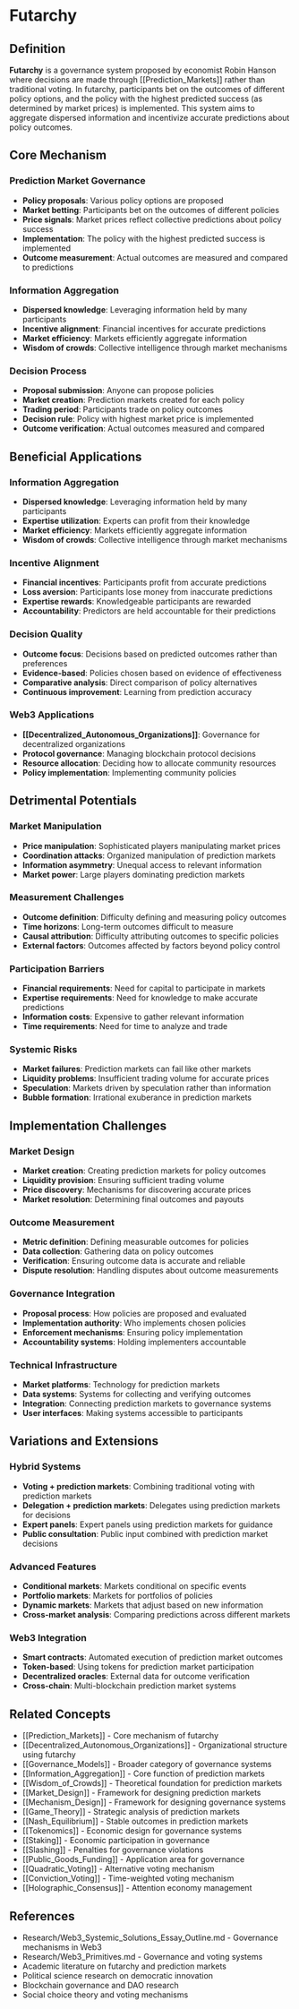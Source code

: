 # Futarchy

## Definition

**Futarchy** is a governance system proposed by economist Robin Hanson where decisions are made through [[Prediction_Markets]] rather than traditional voting. In futarchy, participants bet on the outcomes of different policy options, and the policy with the highest predicted success (as determined by market prices) is implemented. This system aims to aggregate dispersed information and incentivize accurate predictions about policy outcomes.

## Core Mechanism

### Prediction Market Governance
- **Policy proposals**: Various policy options are proposed
- **Market betting**: Participants bet on the outcomes of different policies
- **Price signals**: Market prices reflect collective predictions about policy success
- **Implementation**: The policy with the highest predicted success is implemented
- **Outcome measurement**: Actual outcomes are measured and compared to predictions

### Information Aggregation
- **Dispersed knowledge**: Leveraging information held by many participants
- **Incentive alignment**: Financial incentives for accurate predictions
- **Market efficiency**: Markets efficiently aggregate information
- **Wisdom of crowds**: Collective intelligence through market mechanisms

### Decision Process
- **Proposal submission**: Anyone can propose policies
- **Market creation**: Prediction markets created for each policy
- **Trading period**: Participants trade on policy outcomes
- **Decision rule**: Policy with highest market price is implemented
- **Outcome verification**: Actual outcomes measured and compared

## Beneficial Applications

### Information Aggregation
- **Dispersed knowledge**: Leveraging information held by many participants
- **Expertise utilization**: Experts can profit from their knowledge
- **Market efficiency**: Markets efficiently aggregate information
- **Wisdom of crowds**: Collective intelligence through market mechanisms

### Incentive Alignment
- **Financial incentives**: Participants profit from accurate predictions
- **Loss aversion**: Participants lose money from inaccurate predictions
- **Expertise rewards**: Knowledgeable participants are rewarded
- **Accountability**: Predictors are held accountable for their predictions

### Decision Quality
- **Outcome focus**: Decisions based on predicted outcomes rather than preferences
- **Evidence-based**: Policies chosen based on evidence of effectiveness
- **Comparative analysis**: Direct comparison of policy alternatives
- **Continuous improvement**: Learning from prediction accuracy

### Web3 Applications
- **[[Decentralized_Autonomous_Organizations]]**: Governance for decentralized organizations
- **Protocol governance**: Managing blockchain protocol decisions
- **Resource allocation**: Deciding how to allocate community resources
- **Policy implementation**: Implementing community policies

## Detrimental Potentials

### Market Manipulation
- **Price manipulation**: Sophisticated players manipulating market prices
- **Coordination attacks**: Organized manipulation of prediction markets
- **Information asymmetry**: Unequal access to relevant information
- **Market power**: Large players dominating prediction markets

### Measurement Challenges
- **Outcome definition**: Difficulty defining and measuring policy outcomes
- **Time horizons**: Long-term outcomes difficult to measure
- **Causal attribution**: Difficulty attributing outcomes to specific policies
- **External factors**: Outcomes affected by factors beyond policy control

### Participation Barriers
- **Financial requirements**: Need for capital to participate in markets
- **Expertise requirements**: Need for knowledge to make accurate predictions
- **Information costs**: Expensive to gather relevant information
- **Time requirements**: Need for time to analyze and trade

### Systemic Risks
- **Market failures**: Prediction markets can fail like other markets
- **Liquidity problems**: Insufficient trading volume for accurate prices
- **Speculation**: Markets driven by speculation rather than information
- **Bubble formation**: Irrational exuberance in prediction markets

## Implementation Challenges

### Market Design
- **Market creation**: Creating prediction markets for policy outcomes
- **Liquidity provision**: Ensuring sufficient trading volume
- **Price discovery**: Mechanisms for discovering accurate prices
- **Market resolution**: Determining final outcomes and payouts

### Outcome Measurement
- **Metric definition**: Defining measurable outcomes for policies
- **Data collection**: Gathering data on policy outcomes
- **Verification**: Ensuring outcome data is accurate and reliable
- **Dispute resolution**: Handling disputes about outcome measurements

### Governance Integration
- **Proposal process**: How policies are proposed and evaluated
- **Implementation authority**: Who implements chosen policies
- **Enforcement mechanisms**: Ensuring policy implementation
- **Accountability systems**: Holding implementers accountable

### Technical Infrastructure
- **Market platforms**: Technology for prediction markets
- **Data systems**: Systems for collecting and verifying outcomes
- **Integration**: Connecting prediction markets to governance systems
- **User interfaces**: Making systems accessible to participants

## Variations and Extensions

### Hybrid Systems
- **Voting + prediction markets**: Combining traditional voting with prediction markets
- **Delegation + prediction markets**: Delegates using prediction markets for decisions
- **Expert panels**: Expert panels using prediction markets for guidance
- **Public consultation**: Public input combined with prediction market decisions

### Advanced Features
- **Conditional markets**: Markets conditional on specific events
- **Portfolio markets**: Markets for portfolios of policies
- **Dynamic markets**: Markets that adjust based on new information
- **Cross-market analysis**: Comparing predictions across different markets

### Web3 Integration
- **Smart contracts**: Automated execution of prediction market outcomes
- **Token-based**: Using tokens for prediction market participation
- **Decentralized oracles**: External data for outcome verification
- **Cross-chain**: Multi-blockchain prediction market systems

## Related Concepts

- [[Prediction_Markets]] - Core mechanism of futarchy
- [[Decentralized_Autonomous_Organizations]] - Organizational structure using futarchy
- [[Governance_Models]] - Broader category of governance systems
- [[Information_Aggregation]] - Core function of prediction markets
- [[Wisdom_of_Crowds]] - Theoretical foundation for prediction markets
- [[Market_Design]] - Framework for designing prediction markets
- [[Mechanism_Design]] - Framework for designing governance systems
- [[Game_Theory]] - Strategic analysis of prediction markets
- [[Nash_Equilibrium]] - Stable outcomes in prediction markets
- [[Tokenomics]] - Economic design for governance systems
- [[Staking]] - Economic participation in governance
- [[Slashing]] - Penalties for governance violations
- [[Public_Goods_Funding]] - Application area for governance
- [[Quadratic_Voting]] - Alternative voting mechanism
- [[Conviction_Voting]] - Time-weighted voting mechanism
- [[Holographic_Consensus]] - Attention economy management

## References

- Research/Web3_Systemic_Solutions_Essay_Outline.md - Governance mechanisms in Web3
- Research/Web3_Primitives.md - Governance and voting systems
- Academic literature on futarchy and prediction markets
- Political science research on democratic innovation
- Blockchain governance and DAO research
- Social choice theory and voting mechanisms
